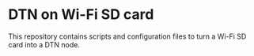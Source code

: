 DTN on Wi-Fi SD card
=========================================

This repository contains scripts and configuration files to turn a Wi-Fi SD card into a DTN node.


